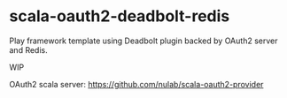# scala-oauth2-deadbolt-redis
Play framework template using Deadbolt plugin backed by OAuth2 server and Redis.

WIP

OAuth2 scala server:
https://github.com/nulab/scala-oauth2-provider

